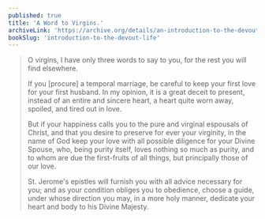 ```yaml
---
published: true
title: 'A Word to Virgins.'
archiveLink: 'https://archive.org/details/an-introduction-to-the-devout-life/page/217?view=theater'
bookSlug: 'introduction-to-the-devout-life'
---
```


> O virgins, I have only three words to say to you, for the rest you will find elsewhere.
>
> If you [procure] a temporal marriage, be careful to keep your first love for your first husband. In my opinion, it is a great deceit to present, instead of an entire and sincere heart, a heart quite worn away, spoiled, and tired out in love.
>
> But if your happiness calls you to the pure and virginal espousals of Christ, and that you desire to preserve for ever your virginity, in the name of God keep your love with all possible diligence for your Divine Spouse, who, being purity itself, loves nothing so much as purity, and to whom are due the first-fruits of all things, but principally those of our love.
>
> St. Jerome's epistles will furnish you with all advice necessary for you; and as your condition obliges you to obedience, choose a guide, under whose direction you may, in a more holy manner, dedicate your heart and body to his Divine Majesty.
